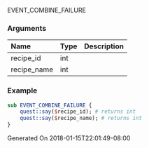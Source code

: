 EVENT_COMBINE_FAILURE
### Arguments
**Name**|**Type**|**Description**
:-----|:-----|:-----
recipe_id|int|
recipe_name|int|
### Example
```perl
sub EVENT_COMBINE_FAILURE {
	quest::say($recipe_id); # returns int
	quest::say($recipe_name); # returns int
}
```

Generated On 2018-01-15T22:01:49-08:00